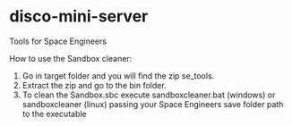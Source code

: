 # disco-mini-server
Tools for Space Engineers

How to use the Sandbox cleaner:

1. Go in target folder and you will find the zip se_tools.
2. Extract the zip and go to the bin folder.
3. To clean the Sandbox.sbc execute sandboxcleaner.bat (windows) or sandboxcleaner (linux) passing your Space Engineers save folder path to the executable
